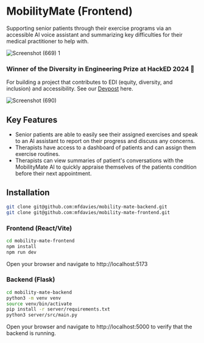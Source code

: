 # MobilityMate (Frontend)

Supporting senior patients through their exercise programs via an accessible AI voice assistant and summarizing key difficulties for their medical practitioner to help with.

![Screenshot (669) 1](https://github.com/mfdavies/mobility-mate-frontend/assets/90405643/f362e83f-d52f-427c-baca-9aa973228c8a)

### Winner of the Diversity in Engineering Prize at HackED 2024 🎉

For building a project that contributes to EDI (equity, diversity, and inclusion) and accessibility. See our [Devpost](https://devpost.com/software/mobility-mate-9fyp8v) here.

![Screenshot (690)](https://github.com/mfdavies/mobility-mate-frontend/assets/90405643/7fa21a2e-5994-4426-9c0e-5e4dc0984521)

## Key Features

- Senior patients are able to easily see their assigned exercises and speak to an AI assistant to report on their progress and discuss any concerns.
- Therapists have access to a dashboard of patients and can assign them exercise routines.
- Therapists can view summaries of patient's conversations with the MobilityMate AI to quickly appraise themselves of the patients condition before their next appointment.

## Installation

```bash
git clone git@github.com:mfdavies/mobility-mate-backend.git
git clone git@github.com:mfdavies/mobility-mate-frontend.git
```

### Frontend (React/Vite)

```bash
cd mobility-mate-frontend
npm install
npm run dev
```

Open your browser and navigate to http://localhost:5173

### Backend (Flask)

```bash
cd mobility-mate-backend
python3 -m venv venv
source venv/bin/activate
pip install -r server/requirements.txt
python3 server/src/main.py
```

Open your browser and navigate to http://localhost:5000 to verify that the backend is running.
